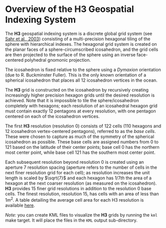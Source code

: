 # Overview of the H3 Geospatial Indexing System

The **H3** geospatial indexing system is a discrete global grid system (see [Sahr et al., 2003](http://webpages.sou.edu/~sahrk/sqspc/pubs/gdggs03.pdf)) consisting of a multi-precision hexagonal tiling of the sphere with hierarchical indexes. The hexagonal grid system is created on the planar faces of a sphere-circumscribed icosahedron, and the grid cells are then projected to the surface of the sphere using an inverse face-centered polyhedral gnomonic projection.

The icosahedron is fixed relative to the sphere using a *Dymaxion* orientation (due to R. Buckminster Fuller). This is the only known orientation of a spherical icosahedron that places all 12 icosahedron vertices in the ocean.

The **H3** grid is constructed on the icosahedron by recursively creating increasingly higher precision hexagon grids until the desired resolution is achieved. Note that it is impossible to tile the sphere/icosahedron completely with hexagons; each resolution of an icosahedral hexagon grid must contain exactly 12 pentagons at every resolution, with one pentagon centered on each of the icosahedron vertices.

The first **H3** resolution (resolution 0) consists of 122 cells (110 hexagons and 12 icosahedron vertex-centered pentagons), referred to as the *base cells*. These were chosen to capture as much of the symmetry of the spherical icosahedron as possible. These base cells are assigned numbers from 0 to 121 based on the latitude of their center points; base cell 0 has the northern most center point, while base cell 121 has the southern most center point.

Each subsequent resolution beyond resolution 0 is created using an aperture 7 resolution spacing (aperture refers to the number of cells in the next finer resolution grid for each cell); as resolution increases the unit length is scaled by $\sqrt{7}$ and each hexagon has $1/7th$ the area of a hexagon at the next coarser resolution (as measured on the icosahedron). **H3** provides 15 finer grid resolutions in addition to the resolution 0 base cells. The finest resolution, resolution 15, has cells with an area of less than $1 m^2$. A table detailing the average cell area for each H3 resolution is available <a href="../restable.md">here</a>.

*Note:* you can create KML files to visualize the **H3** grids by running the `kml` make target. It will place the files in the `KML` output sub-directory.
